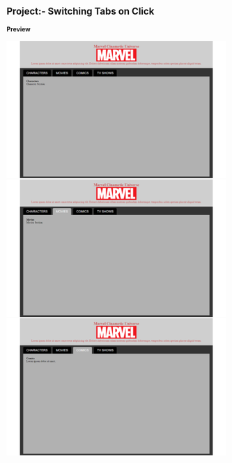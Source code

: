 <h2>Project:- Switching Tabs on Click</h2>

<h4>Preview</h4>

<img src="/switchingTabs/images/output.png">
<img src="/switchingTabs/images/output1.png">
<img src="/switchingTabs/images/output2.png">

